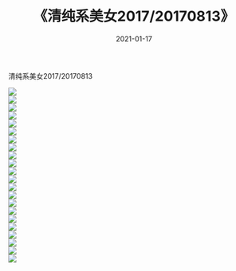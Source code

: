 ﻿---
layout: post
title:  《清纯系美女2017/20170813》
date:   2021-01-17
img: http://pic.660000.xyz/1:/清纯系美女/2017/20170813/000.jpg
categories: [美女, 清纯, 唯美]
---

清纯系美女2017/20170813

 ![](http://pic.660000.xyz/1:/清纯系美女/2017/20170813/001.jpg) <br>![](http://pic.660000.xyz/1:/清纯系美女/2017/20170813/002.jpg) <br>![](http://pic.660000.xyz/1:/清纯系美女/2017/20170813/003.jpg) <br>![](http://pic.660000.xyz/1:/清纯系美女/2017/20170813/004.jpg) <br>![](http://pic.660000.xyz/1:/清纯系美女/2017/20170813/005.jpg) <br>![](http://pic.660000.xyz/1:/清纯系美女/2017/20170813/006.jpg) <br>![](http://pic.660000.xyz/1:/清纯系美女/2017/20170813/007.jpg) <br>![](http://pic.660000.xyz/1:/清纯系美女/2017/20170813/008.jpg) <br>![](http://pic.660000.xyz/1:/清纯系美女/2017/20170813/009.jpg) <br>![](http://pic.660000.xyz/1:/清纯系美女/2017/20170813/010.jpg) <br>![](http://pic.660000.xyz/1:/清纯系美女/2017/20170813/011.jpg) <br>![](http://pic.660000.xyz/1:/清纯系美女/2017/20170813/012.jpg) <br>![](http://pic.660000.xyz/1:/清纯系美女/2017/20170813/013.jpg) <br>![](http://pic.660000.xyz/1:/清纯系美女/2017/20170813/014.jpg) <br>![](http://pic.660000.xyz/1:/清纯系美女/2017/20170813/015.jpg) <br>![](http://pic.660000.xyz/1:/清纯系美女/2017/20170813/016.jpg) <br>![](http://pic.660000.xyz/1:/清纯系美女/2017/20170813/017.jpg) <br>![](http://pic.660000.xyz/1:/清纯系美女/2017/20170813/018.jpg) <br>![](http://pic.660000.xyz/1:/清纯系美女/2017/20170813/019.jpg) <br>![](http://pic.660000.xyz/1:/清纯系美女/2017/20170813/020.jpg) <br>![](http://pic.660000.xyz/1:/清纯系美女/2017/20170813/021.jpg) <br>![](http://pic.660000.xyz/1:/清纯系美女/2017/20170813/022.jpg) <br>